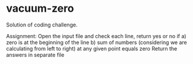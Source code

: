 # vacuum-zero
Solution of coding challenge.

Assignment:
Open the input file and check each line, return yes or no if a) zero is at the beginning of the line b) sum of numbers (considering we are calculating from left to right) at any given point equals zero
Return the answers in separate file
